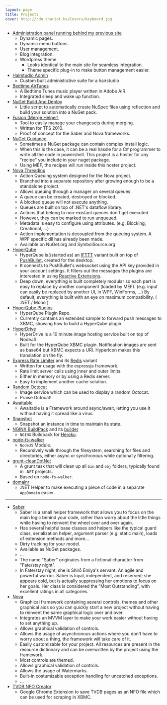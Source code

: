 ```yaml
---
layout: page
title: Projects
cover: http://cdn.thuriot.be/Covers/keyboard.jpg
---
```


* [Administration panel running behind my previous site](/thuriot-be/)
	* Dynamic pages.
	* Dynamic menu buttons.
	* User management.
	* Blog integration.
	* Wordpress theme
		* Looks identical to the main site for seamless integration.
		* Theme specific plug-in to make button management easier. 
* [Hairstudio Admin](/hairstudio-admin)
	* Custom built administrative suite for a hairstudio
* [Bedtime AirTunes](/airtunes)
	* A Bedtime Tunes music player written in Adobe AIR.
	* Integrated sleep and wake up function.    
* [NuGet Build And Deploy](/nuget-build-and-deploy)
	* Little script to automatically create NuSpec files using reflection and build your solution into a NuGet pack.
* [Fusion (Merge Helper)](https://github.com/StevenThuriot/Fusion)
	* Tool to easily manage your changesets during merging.
	* Written for TFS 2010.
	* Proof of concept for the Saber and Nova frameworks.
* [NuGet Guidance](https://github.com/StevenThuriot/NuGet-Guidance)
	* Sometimes a NuGet package can contain complex install logic.
	* When this is the case, it can be a real hassle for a C# programmer to write all the code in powershell. This project is a hoster for any "recipe" you include in your nuget package.
	* Using MEF, the recipes will run inside this hoster project.    
* [Nova Threading](https://github.com/StevenThuriot/Nova.Threading)
	* Action Queuing system designed for the Nova project.
	* Branched into a separate repository after growing enough to be a standalone project.
	* Allows queuing through a manager on several queues.
	* A queue can be created, destroyed or blocked.
	* A blocked queue will not execute anything.
	* Queues are built on top of .NET's dataflow library.
	* Actions that belong to non-existant queues don't get executed.
	* However, they can be marked to run unqueued.
	* Metadata is easy to configure using attributes. (e.g. Blocking, Creational, ...)
	* Action implementation is decoupled from the queuing system. A WPF specific dll has already been made.
	* Available on NuGet.org and SymbolSource.org
* [HyperQube](https://github.com/StevenThuriot/HyperQube)
	* HyperQube is(/started as) an [IFTTT](https://ifttt.com) variant built on top of [PushBullet](https://pushbullet.com), created for the desktop.
	* It connects to PushBullet's websocket using the API key provided in your account settings. It filters out the messages the plugins are interested in using [Reactive Extensions](https://github.com/Reactive-Extensions).
	* Deep down, everything is built completely modular so each part is easy to replace by another component (loaded by MEF). (e.g. input can easily be replaced by another UI, in WPF, WinForms, ...) By default, everything is built with an eye on maximum compatibility. ( .NET / Mono )    
* [HyperQube Plugins](https://github.com/StevenThuriot/HyperQube-Plugins)
	* HyperQube Plugin Repo.
	* Currently contains an extended sample to forward push messages to XBMC, showing how to build a HyperQube plugin.    
* [HyperDrive](https://github.com/StevenThuriot/HyperDrive)
	* HyperDrive is a 10 minute image hosting service built on top of NodeJS.
	* Built for the HyperQube XBMC plugin. Notification images are sent as base64 but XBMC expects a URI. HyperIcon makes this translation on the fly.
* [Express Rate Limiter](https://github.com/StevenThuriot/express-rate-limiter) and its [Redis](https://github.com/StevenThuriot/express-rate-limiter-redis) variant
	* Written for usage with the expressjs framework.
    * Rate limit server calls using inner and outer limits.
    * Either in memory or by using a Redis server.
    * Easy to implement another cache solution.
* [Random Octocat](https://github.com/StevenThuriot/Random-Octocat)
	* Image service which can be used to display a random Octocat.
    * Praise Octocat!
* [Awaitable](https://github.com/StevenThuriot/Awaitable)
	* Awaitable is a Framework around async/await, letting you use it without having it spread like a virus.
* [Snapshot](https://github.com/StevenThuriot/Snapshot)
	* Snapshot an instance in time to maintain its state.
* [NGINX BuildPack](https://github.com/StevenThuriot/heroku-buildpack-nginx) and its [builder](https://github.com/StevenThuriot/heroku-nginx-builder)
	* `NGINX` Buildpack for [Heroku](http://www.heroku.com).
* [node-fs-walker](https://github.com/StevenThuriot/node-fs-walker)
	* `NodeJS` Module.
	* Recursively walk through the filesystem, searching for files and directories, either async or synchronous while optionally filtering. 
* [grunt-cleanDotNet](https://github.com/StevenThuriot/grunt-cleanDotNet)
	* A grunt task that will clean up all `bin` and `obj` folders, typically found in `.NET` projects.
    * Based on `node-fs-walker`.
* [domainr](https://github.com/StevenThuriot/domainr)
	* .NET Helper to make executing a piece of code in a separate `AppDomain` easier.

----------

* [Saber](https://github.com/StevenThuriot/Saber)
	* Saber is a small helper framework that allows you to focus on the main logic behind your code, rather than worry about the little things while having to reinvent the wheel over and over again.
	* Has several helpful base classes and helpers like the typical guard class, serialization helper, argument parser (e.g. static main), loads of extension methods and more...
	* Dirty tracking for your model.
	* Available as NuGet packages.
	* ...
	* The name "Saber" originates from a fictional character from "Fate/stay night".
	* In Fate/stay night, she is Shirō Emiya's servant. An agile and powerful warrior. Saber is loyal, independent, and reserved; she appears cold, but is actually suppressing her emotions to focus on her goals. Her class is considered the "Most Outstanding", with excellent ratings in all categories.
* [Nova](https://github.com/StevenThuriot/Nova)
	* Graphical framework containing several controls, themes and other graphical aids so you can quickly start a new project without having to reinvent the same graphical logic over and over.
	* Integrates an MVVM layer to make your work easier without having to set anything up.
	* Allows graphical validation of controls.
	* Allows the usage of asynchronous actions where you don't have to worry about a thing, the framework will take care of it.
	* Easily customizable for your project. All resources are present in the resource dictionary and can be overwritten by the project using the framework.
	* Most controls are themed.
	* Allows graphical validation of controls.
	* Allows the usage of Watermarks.
	* Built-in costumizable exception handling for uncatched exceptions.
	* ...
* [TVDB NFO Creator](https://github.com/StevenThuriot/TVDB-NFO-Creator)
	* Google Chrome Extension to save TVDB pages as an NFO file which can be used for scraping in XBMC.